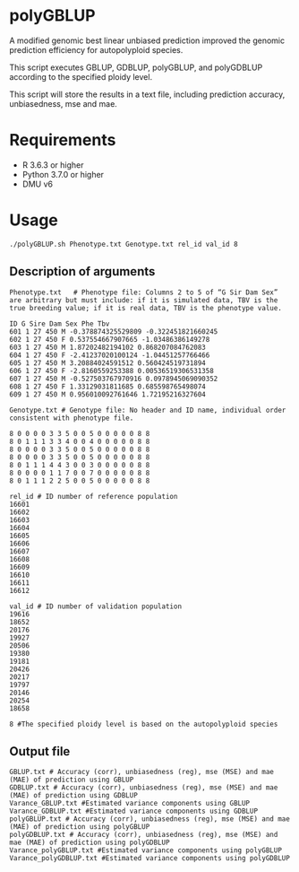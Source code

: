 # polyGBLUP
A modified genomic best linear unbiased prediction improved the genomic prediction efficiency for autopolyploid species.

This script executes GBLUP, GDBLUP, polyGBLUP, and polyGDBLUP according to the specified ploidy level.

This script will store the results in a text file, including prediction accuracy, unbiasedness, mse and mae.
# Requirements
* R 3.6.3 or higher
* Python 3.7.0 or higher
* DMU v6

# Usage
```
./polyGBLUP.sh Phenotype.txt Genotype.txt rel_id val_id 8
```
## Description of arguments
```
Phenotype.txt   # Phenotype file: Columns 2 to 5 of “G Sir Dam Sex” are arbitrary but must include: if it is simulated data, TBV is the true breeding value; if it is real data, TBV is the phenotype value.

ID G Sire Dam Sex Phe Tbv
601 1 27 450 M -0.378874325529809 -0.322451821660245
602 1 27 450 F 0.537554667907665 -1.03486386149278
603 1 27 450 M 1.87202482194102 0.868207084762083
604 1 27 450 F -2.41237020100124 -1.04451257766466
605 1 27 450 M 3.20884024591512 0.560424519731894
606 1 27 450 F -2.8160559253388 0.00536519306531358
607 1 27 450 M -0.527503767970916 0.0978945069090352
608 1 27 450 F 1.33129031811685 0.685598765498074
609 1 27 450 M 0.956010092761646 1.72195216327604

Genotype.txt # Genotype file: No header and ID name, individual order consistent with phenotype file.

8 0 0 0 0 3 3 5 0 0 5 0 0 0 0 0 8 8 
8 0 1 1 1 3 3 4 0 0 4 0 0 0 0 0 8 8 
8 0 0 0 0 3 3 5 0 0 5 0 0 0 0 0 8 8 
8 0 0 0 0 3 3 5 0 0 5 0 0 0 0 0 8 8 
8 0 1 1 1 4 4 3 0 0 3 0 0 0 0 0 8 8 
8 0 0 0 0 1 1 7 0 0 7 0 0 0 0 0 8 8 
8 0 1 1 1 2 2 5 0 0 5 0 0 0 0 0 8 8

rel_id # ID number of reference population
16601
16602
16603
16604
16605
16606
16607
16608
16609
16610
16611
16612

val_id # ID number of validation population
19616
18652
20176
19927
20506
19380
19181
20426
20217
19797
20146
20254
18658

8 #The specified ploidy level is based on the autopolyploid species
```
## Output file
```
GBLUP.txt # Accuracy (corr), unbiasedness (reg), mse (MSE) and mae (MAE) of prediction using GBLUP
GDBLUP.txt # Accuracy (corr), unbiasedness (reg), mse (MSE) and mae (MAE) of prediction using GDBLUP
Varance_GBLUP.txt #Estimated variance components using GBLUP
Varance_GDBLUP.txt #Estimated variance components using GDBLUP
polyGBLUP.txt # Accuracy (corr), unbiasedness (reg), mse (MSE) and mae (MAE) of prediction using polyGBLUP
polyGDBLUP.txt # Accuracy (corr), unbiasedness (reg), mse (MSE) and mae (MAE) of prediction using polyGDBLUP
Varance_polyGBLUP.txt #Estimated variance components using polyGBLUP
Varance_polyGDBLUP.txt #Estimated variance components using polyGDBLUP
```
